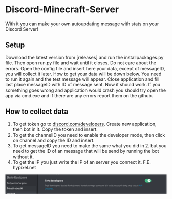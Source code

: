 # Discord-Minecraft-Server
With it you can make your own autoupdating message with stats on your Discord Server!
## Setup
Download the latest version from [releases] and run the installpackages.py file. Then open run.py file and wait until it closes. Do not care about the errors. Open the config file and insert here your data, except of messageID, you will collect it later. How to get your data will be down below. You need to run it again and the test message will appear. Close application and fill last place messageID with ID of message sent. Now it should work. If you something goes wrong and application would crash you should try open the app via cmd.exe and if there are any errors report them on the github.



## How to collect data

1. To get token go to [discord.com/developers](https://discord.com/developers/applications). Create new application, then bot in it. Copy the token and insert.
2. To get the channelID you need to enable the developer mode, then click on channel and copy the ID and insert.
3. To get messageID you need to make the same what you did in 2. but you need to get the ID of an message that will be send by running the bot without it.
4. To get the IP you just write the IP of an server you connect it. F.E. hypixel.net
<p align="center"> <img src="DeveloperMode.PNG"> </p>
